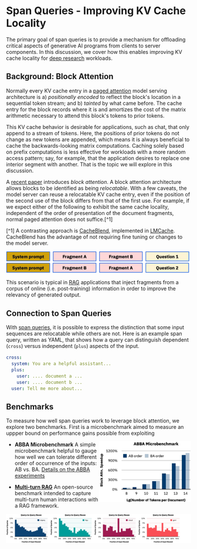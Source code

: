 # Span Queries - Improving KV Cache Locality

The primary goal of span queries is to provide a mechanism for
offloading critical aspects of generative AI programs from clients to
server components. In this discussion, we cover how this enables
improving KV cache locality for [deep
research](https://openai.com/index/introducing-deep-research/)
workloads.

## Background: Block Attention

Normally every KV cache entry in a [paged
attention](https://arxiv.org/abs/2309.06180) model serving
architecture is a) *positionally encoded* to reflect the block's
location in a sequential token stream; and b) *tainted* by what came
before. The cache entry for the block records where it is and
amortizes the cost of the matrix arithmetic necessary to attend this
block's tokens to prior tokens.

This KV cache behavior is desirable for applications, such as chat,
that only append to a stream of tokens. Here, the positions of prior
tokens do not change as new tokens are appended, which means it is
always beneficial to cache the backwards-looking matrix
computations. Caching solely based on prefix computations is less
effective for workloads with a more random access pattern; say, for
example, that the application desires to replace one interior segment
with another. That is the topic we will explore in this discussion.

A [recent paper](https://arxiv.org/pdf/2409) introduces *block
attention*. A block attention architecture allows blocks to be
identified as being *relocatable*. With a few caveats, the model
server can reuse a relocatable KV cache entry, even if the position of
the second use of the block differs from that of the first use.  For
example, if we expect either of the following to exhibit the same
cache locality, independent of the order of presentation of the
document fragments, normal paged attention does not suffice.[^1]

[^1] A contrasting approach is
[CacheBlend](https://arxiv.org/pdf/2405.16444), implemented in
[LMCache](https://github.com/LMCache/LMCache). CacheBlend has the
advantage of not requiring fine tuning or changes to the model server.

<img src="/benchmarks/abba/abba-diagram.svg" width=500>

This scenario is typical in
[RAG](https://en.wikipedia.org/wiki/Retrieval-augmented_generation)
applications that inject fragments from a corpus of online
(i.e. post-training) information in order to improve the relevancy of
generated output.

## Connection to Span Queries

With [span queries](../about.md), it is possible to express the
distinction that some input sequences are relocatable while others are
not. Here is an example span query, written as YAML, that shows how a
query can distinguish dependent (`cross`) versus independent (`plus`)
aspects of the input.

```yaml
cross:
  system: You are a helpful assistant...
  plus:
    user: .... document a ...
    user: .... document b ...
  user: Tell me more about...
```

## Benchmarks

To measure how well span queries work to leverage block attention, we
explore two benchmarks. First is a microbenchmark aimed to measure an
uppper bound on performance gains possible from exploiting 

<img align="right" src="/benchmarks/abba/abba-chart.svg" width="250">

- **ABBA Microbenchmark** A simple microbenchmark helpful to gauge how
well we can tolerate different order of occurrence of the inputs: AB
vs. BA. [Details on the ABBA experiments](/benchmarks/abba#readme)

- [**Multi-turn RAG**](https://github.com/IBM/mt-rag-benchmark) An
  open-source benchmark intended to capture multi-turn human
  interactions with a RAG framework.

<img src="/docs/locality/mtrag-locality.svg">
 
